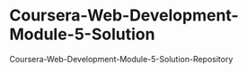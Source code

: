 # Coursera-Web-Development-Module-5-Solution
 Coursera-Web-Development-Module-5-Solution-Repository
